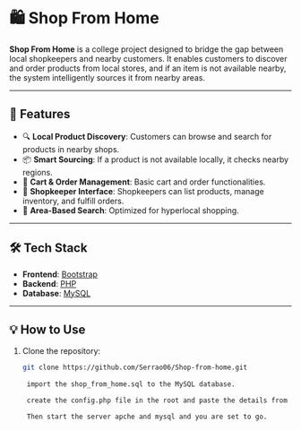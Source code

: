 # 🛍️ Shop From Home

**Shop From Home** is a college project designed to bridge the gap between local shopkeepers and nearby customers. It enables customers to discover and order products from local stores, and if an item is not available nearby, the system intelligently sources it from nearby areas.

---

## 🚀 Features

- 🔍 **Local Product Discovery**: Customers can browse and search for products in nearby shops.
- 📦 **Smart Sourcing**: If a product is not available locally, it checks nearby regions.
- 🛒 **Cart & Order Management**: Basic cart and order functionalities.
- 🏪 **Shopkeeper Interface**: Shopkeepers can list products, manage inventory, and fulfill orders.
- 📍 **Area-Based Search**: Optimized for hyperlocal shopping.

---

## 🛠️ Tech Stack

- **Frontend**: [Bootstrap](https://getbootstrap.com/)
- **Backend**: [PHP](https://www.php.net/)
- **Database**: [MySQL](https://www.mysql.com/)

---

## 💡 How to Use

1. Clone the repository:
   ```bash
   git clone https://github.com/Serrao06/Shop-from-home.git
    
    import the shop_from_home.sql to the MySQL database.

    create the config.php file in the root and paste the details from example.config.php (put ur own values here.)

    Then start the server apche and mysql and you are set to go.